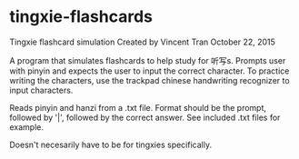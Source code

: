 # tingxie-flashcards
Tingxie flashcard simulation
Created by Vincent Tran
October 22, 2015

A program that simulates flashcards to help study for 听写s.
Prompts user with pinyin and expects the user to input the correct character.
To practice writing the characters, use the trackpad chinese handwriting recognizer to input characters.

Reads pinyin and hanzi from a .txt file.
Format should be the prompt, followed by '|', followed by the correct answer.
See included .txt files for example.

Doesn't necesarily have to be for tingxies specifically.
